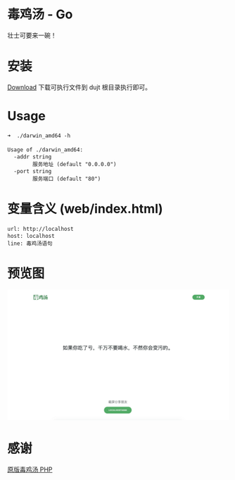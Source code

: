 # 毒鸡汤 - Go
壮士可要来一碗！

# 安装
[Download](https://github.com/telanflow/dujt/releases)
下载可执行文件到 dujt 根目录执行即可。

# Usage
```
➜  ./darwin_amd64 -h

Usage of ./darwin_amd64:
  -addr string
        服务地址 (default "0.0.0.0")
  -port string
        服务端口 (default "80")
``` 

# 变量含义 (web/index.html)
    url: http://localhost
    host: localhost
    line: 毒鸡汤语句

# 预览图
![screenshot](screenshot.png)

# 感谢
[原版毒鸡汤 PHP](https://github.com/egotong/nows)
